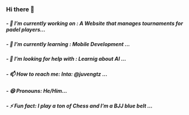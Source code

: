 ### Hi there 👋
 
##### - 🔭 I’m currently working on : A Website that manages tournaments for padel players...
##### - 🌱 I’m currently learning : Mobile Development ...
##### - 🤔 I’m looking for help with : Learnig about AI ...
##### - 📫 How to reach me: Inta: @juvengtz ...
##### - 😄 Pronouns: He/Him...
##### - ⚡ Fun fact: I play a ton of Chess and I’m a BJJ blue belt ...
<!--
**juvengtz/juvengtz** is a ✨ _special_ ✨ repository because its `README.md` (this file) appears on your GitHub profile.

Here are some ideas to get you started:

- 🔭 I’m currently working on : A Website that manages tournament for padel players...
- 🌱 I’m currently learning : Mobile Development ...
- 🤔 I’m looking for help with : Learnig about AI ...
- 📫 How to reach me: Intas: @juvengtz ...
- 😄 Pronouns: He/Him...
- ⚡ Fun fact: I play a ton of Chess and I’m a BJJ blue belt ...
-->
